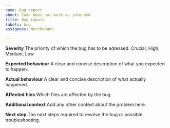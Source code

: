```yaml
---
name: Bug report
about: Code does not work as intended
title: Bug report
labels: bug
assignees: NorthaDans

---
```


**Severity**
The priority of which the bug has to be adressed. Crucial, High, Medium, Low

**Expected behaviour**
A clear and concise description of what you expected to happen.

**Actual behaviour**
A clear and concise description of what actually happened.

**Affected files**
Which files are affected by the bug.

**Additional context**
Add any other context about the problem here.

**Next step**
The next steps required to resolve the bug or possible troubleshooting.
